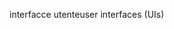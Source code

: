 <span data-ttu-id="17f3e-101">interfacce utente</span><span class="sxs-lookup"><span data-stu-id="17f3e-101">user interfaces (UIs)</span></span>